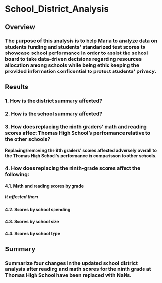 # School_District_Analysis

## Overview
### The purpose of this analysis is to help Maria to analyze data on students funding and students' standarized test scores to showcase school performance in order to assist the school board to take data-driven decisions regarding resources allocation among schools while being ethic keeping the provided information confidential to protect students' privacy.

## Results
### 1. How is the district summary affected?
#### 

### 2. How is the school summary affected?
#### 

### 3. How does replacing the ninth graders’ math and reading scores affect Thomas High School’s performance relative to the other schools?
#### Replacing/removing the 9th graders' scores affected adversely overall to the Thomas High School's performance in comparisson to other schools.

### 4. How does replacing the ninth-grade scores affect the following:
#### 4.1. Math and reading scores by grade
##### It affected them 

#### 4.2. Scores by school spending
##### 

#### 4.3. Scores by school size
##### 

#### 4.4. Scores by school type
##### 

## Summary
### Summarize four changes in the updated school district analysis after reading and math scores for the ninth grade at Thomas High School have been replaced with NaNs.

